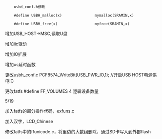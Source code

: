 		usbd_conf.h修改 
		
		#define USBH_malloc(x)               mymalloc(SRAMIN,x)

		#define USBH_free(x)                 myfree(SRAMIN,x)
	
增加USB_HOST->MSC,读取U盘

增加iic驱动

增加IO扩展

增加us延时函数

更改usbh_conf.c  PCF8574_WriteBit(USB_PWR_IO,1); //开启USB HOST电源供电IC

更改fatfs    #define FF_VOLUMES		4 逻辑设备数量

5/19

加入fatfs的部分操作代码，exfuns.c

加入汉字，LCD_Chinese

修改fatfs中的ffunicode.c，将里边的大数组删除，通过SD卡写入到外部flash


